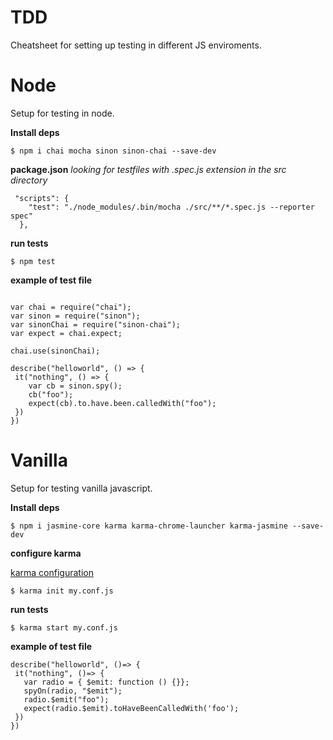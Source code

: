 # TDD

Cheatsheet for setting up testing in different JS enviroments.



# Node 

Setup for testing in node.

**Install deps**

```
$ npm i chai mocha sinon sinon-chai --save-dev
```


**package.json** *looking for testfiles with .spec.js extension in the src directory*
```
 "scripts": {
    "test": "./node_modules/.bin/mocha ./src/**/*.spec.js --reporter spec"
  },
 ```
 
 **run tests**
 ```
 $ npm test
 ```
  
  **example of test file**
 ```
 
var chai = require("chai");
var sinon = require("sinon");
var sinonChai = require("sinon-chai");
var expect = chai.expect;
    
chai.use(sinonChai);

describe("helloworld", () => {
  it("nothing", () => {
     var cb = sinon.spy();
     cb("foo");
     expect(cb).to.have.been.calledWith("foo");
  })
})
 
 ```
 
 
 # Vanilla
 
 Setup for testing vanilla javascript.
 
**Install deps**

```
$ npm i jasmine-core karma karma-chrome-launcher karma-jasmine --save-dev
```


**configure karma**

[karma configuration](http://karma-runner.github.io/1.0/intro/configuration.html)

```
$ karma init my.conf.js
```


**run tests**
```
$ karma start my.conf.js
```

**example of test file**
```
describe("helloworld", ()=> {
 it("nothing", ()=> {
   var radio = { $emit: function () {}};
   spyOn(radio, "$emit");
   radio.$emit("foo");
   expect(radio.$emit).toHaveBeenCalledWith('foo');
 })
})

```

 
